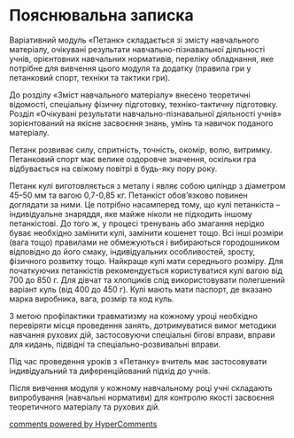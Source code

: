 <div id="hypercomments_widget" class="js-hypercomments-widget invisible"></div>

Пояснювальна записка
=============================

Варіативний модуль «Петанк» складається зі змісту навчального матеріалу, очікувані результати навчально-пізнавальної діяльності учнів, орієнтовних навчальних нормативів, переліку обладнання, яке потрібне для вивчення цього модуля та додатку (правила гри у петанковий спорт, техніки та тактики гри).

До розділу «Зміст навчального матеріалу» внесено теоретичні відомості, спеціальну фізичну підготовку, техніко-тактичну підготовку.
Розділ «Очікувані результати навчально-пізнавальної діяльності учнів» зорієнтований на якісне засвоєння знань, умінь та навичок поданого матеріалу.

Петанк розвиває силу, спритність, точність, окомір, волю, витримку. Петанковий спорт має велике оздоровче значення, оскільки гра відбувається на свіжому повітрі в будь-яку пору року.

Петанк кулі виготовляється з металу і являє собою циліндр з діаметром 45–50 мм та вагою 0,7-0,85 кг. Петанкіст обов’язково повинен доглядати за ними. Це потрібно насамперед тому, що кулі петанкіста – індивідуальне знаряддя, яке майже ніколи не підходить іншому петанкістові. До того ж, у процесі тренувань або змагання нерідко буває необхідно замінити кулі, замінити кошенет тощо. Всі інші розміри (вага тощо) правилами не обмежуються і вибираються городошником відповідно до його смаку, індивідуальних особливостей, зросту, фізичного розвитку тощо. Найкраще кулі мати середнього розміру. Для початкуючих петанкістів рекомендується користуватися кулі вагою від 700 до 850 г. Для дівчат та хлопциків слід використовувати полегшений варіант куль (від 400 до 450 г). Кулі мають мати паспорт, де вказано марка виробника, вага, розмір та код куль.

З метою профілактики травматизму на кожному уроці необхідно перевіряти місця проведення занять, дотримуватися вимог методики навчання рухових дій, застосовуючи спеціальні бігові вправи, вправи для кидань, підвідні та спеціально-розвивальні вправи.

Під час проведення уроків з «Петанку» вчитель має застосовувати індивідуальний та диференційований підхід до учнів.

Після вивчення модуля у кожному навчальному році учні складають випробування (навчальні нормативи) для контролю якості засвоєння теоретичного матеріалу та рухових дій.


<div class="js-hypercomments-container">
    <a href="http://hypercomments.com" class="hc-link" title="comments widget">comments powered by HyperComments</a>
</div>